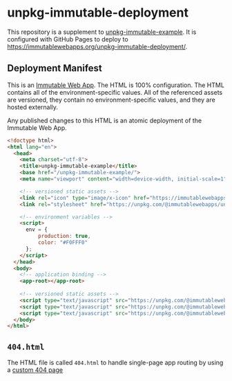 # unpkg-immutable-deployment

This repository is a supplement to [unpkg-immutable-example](https://github.com/ImmutableWebApps/unpkg-immutable-example). It is configured with GitHub Pages to deploy to https://immutablewebapps.org/unpkg-immutable-deployment/.

## Deployment Manifest

This is an [Immutable Web App](https://immutablewebapps.ord). The HTML is 100% configuration. The HTML contains all of the environment-specific values. All of the referenced assets are versioned, they contain no environment-specific values, and they are hosted externally.

Any published changes to this HTML is an atomic deployment of the Immutable Web App.

```html
<!doctype html>
<html lang="en">
  <head>
    <meta charset="utf-8">
    <title>unpkg-immutable-example</title>
    <base href="/unpkg-immutable-example/">
    <meta name="viewport" content="width=device-width, initial-scale=1">

    <!-- versioned static assets -->
    <link rel="icon" type="image/x-icon" href="https://immutablewebapps.org/icons/favicon.ico">
    <link rel="stylesheet" href="https://unpkg.com/@immutablewebapps/unpkg-immutable-example@0.0.5/dist/styles.css">

    <!-- environment variables -->
    <script>
      env = {
          production: true,
          color: "#F0FFF0"
      };
    </script>
  </head>
  <body>
    <!-- application binding -->
    <app-root></app-root>
    
    <!-- versioned static assets -->
    <script type="text/javascript" src="https://unpkg.com/@immutablewebapps/unpkg-immutable-example@0.0.5/dist/runtime.js"></script>
    <script type="text/javascript" src="https://unpkg.com/@immutablewebapps/unpkg-immutable-example@0.0.5/dist/polyfills.js"></script>
    <script type="text/javascript" src="https://unpkg.com/@immutablewebapps/unpkg-immutable-example@0.0.5/dist/main.js"></script>
  </body>
</html>
```

## `404.html`

The HTML file is called `404.html` to handle single-page app routing by using a [custom 404 page](https://help.github.com/articles/creating-a-custom-404-page-for-your-github-pages-site/)